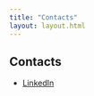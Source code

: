 ```yaml
---
title: "Contacts"
layout: layout.html
---
```


## Contacts

- [LinkedIn](https://www.linkedin.com/in/domenico-sacco-51b9b5160)